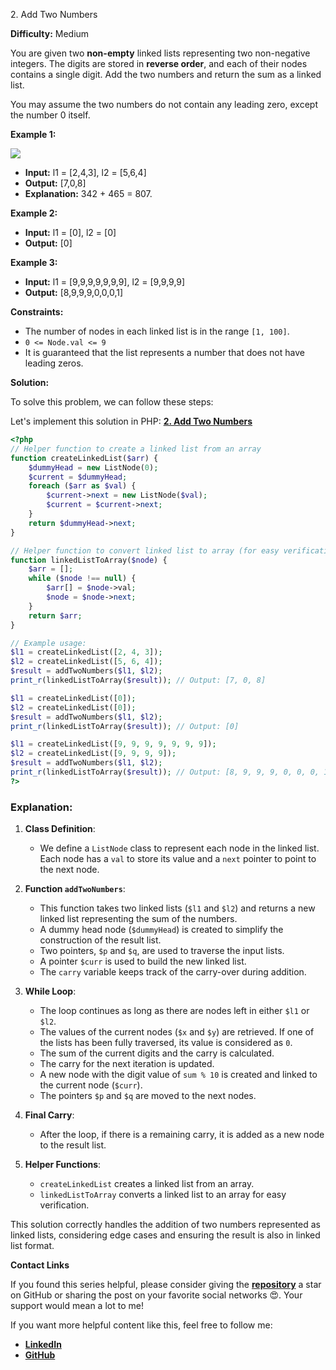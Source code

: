 2\. Add Two Numbers

**Difficulty:** Medium

You are given two **non-empty** linked lists representing two non-negative integers. The digits are stored in **reverse order**, and each of their nodes contains a single digit. Add the two numbers and return the sum as a linked list.

You may assume the two numbers do not contain any leading zero, except the number 0 itself.

**Example 1:**

![](https://assets.leetcode.com/uploads/2020/10/02/addtwonumber1.jpg)

- **Input:** l1 = [2,4,3], l2 = [5,6,4]
- **Output:** [7,0,8]
- **Explanation:** 342 + 465 = 807.

**Example 2:**

- **Input:** l1 = [0], l2 = [0]
- **Output:** [0]

**Example 3:**

- **Input:** l1 = [9,9,9,9,9,9,9], l2 = [9,9,9,9]
- **Output:** [8,9,9,9,0,0,0,1]

**Constraints:**

- The number of nodes in each linked list is in the range `[1, 100]`.
- `0 <= Node.val <= 9`
- It is guaranteed that the list represents a number that does not have leading zeros.



**Solution:**


To solve this problem, we can follow these steps:

Let's implement this solution in PHP: **[2. Add Two Numbers](https://github.com/mah-shamim/leet-code-in-php/tree/main/algorithms/000002-add-two-numbers/solution.php)**

```php
<?php
// Helper function to create a linked list from an array
function createLinkedList($arr) {
    $dummyHead = new ListNode(0);
    $current = $dummyHead;
    foreach ($arr as $val) {
        $current->next = new ListNode($val);
        $current = $current->next;
    }
    return $dummyHead->next;
}

// Helper function to convert linked list to array (for easy verification)
function linkedListToArray($node) {
    $arr = [];
    while ($node !== null) {
        $arr[] = $node->val;
        $node = $node->next;
    }
    return $arr;
}

// Example usage:
$l1 = createLinkedList([2, 4, 3]);
$l2 = createLinkedList([5, 6, 4]);
$result = addTwoNumbers($l1, $l2);
print_r(linkedListToArray($result)); // Output: [7, 0, 8]

$l1 = createLinkedList([0]);
$l2 = createLinkedList([0]);
$result = addTwoNumbers($l1, $l2);
print_r(linkedListToArray($result)); // Output: [0]

$l1 = createLinkedList([9, 9, 9, 9, 9, 9, 9]);
$l2 = createLinkedList([9, 9, 9, 9]);
$result = addTwoNumbers($l1, $l2);
print_r(linkedListToArray($result)); // Output: [8, 9, 9, 9, 0, 0, 0, 1]
?>
```

### Explanation:

1. **Class Definition**:
    - We define a `ListNode` class to represent each node in the linked list. Each node has a `val` to store its value and a `next` pointer to point to the next node.

2. **Function `addTwoNumbers`**:
    - This function takes two linked lists (`$l1` and `$l2`) and returns a new linked list representing the sum of the numbers.
    - A dummy head node (`$dummyHead`) is created to simplify the construction of the result list.
    - Two pointers, `$p` and `$q`, are used to traverse the input lists.
    - A pointer `$curr` is used to build the new linked list.
    - The `carry` variable keeps track of the carry-over during addition.

3. **While Loop**:
    - The loop continues as long as there are nodes left in either `$l1` or `$l2`.
    - The values of the current nodes (`$x` and `$y`) are retrieved. If one of the lists has been fully traversed, its value is considered as `0`.
    - The sum of the current digits and the carry is calculated.
    - The carry for the next iteration is updated.
    - A new node with the digit value of `sum % 10` is created and linked to the current node (`$curr`).
    - The pointers `$p` and `$q` are moved to the next nodes.

4. **Final Carry**:
    - After the loop, if there is a remaining carry, it is added as a new node to the result list.

5. **Helper Functions**:
    - `createLinkedList` creates a linked list from an array.
    - `linkedListToArray` converts a linked list to an array for easy verification.

This solution correctly handles the addition of two numbers represented as linked lists, considering edge cases and ensuring the result is also in linked list format.

**Contact Links**

If you found this series helpful, please consider giving the **[repository](https://github.com/mah-shamim/leet-code-in-php)** a star on GitHub or sharing the post on your favorite social networks 😍. Your support would mean a lot to me!

If you want more helpful content like this, feel free to follow me:

- **[LinkedIn](https://www.linkedin.com/in/arifulhaque/)**
- **[GitHub](https://github.com/mah-shamim)**
